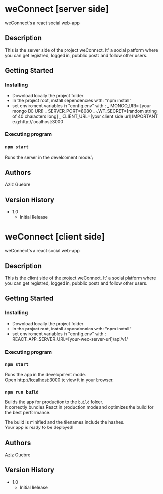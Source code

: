 # weConnect [server side]

weConnect's a react social web-app

## Description

This is the server side of the project weConnect.
It' a social platform where you can get registred, logged in, pubblic posts and follow other users.

## Getting Started

### Installing

- Download locally the project folder
- In the project root, install dependencies with: "npm install"
- set enviroment variables in "config.env" with : _ MONGO_URI= [your mongo DB URI]
  _ SERVER_PORT=8080
  _ JWT_SECRET=[random string of 40 characters long]
  _ CLIENT_URL=[your client side url] IMPORTANT e.g:http://localhost:3000

### Executing program

### `npm start`

Runs the server in the development mode.\

## Authors

Aziz Guebre

## Version History

- 1.0
  - Initial Release

# weConnect [client side]

weConnect's a react social web-app

## Description

This is the client side of the project weConnect.
It' a social platform where you can get registred, logged in, pubblic posts and follow other users.

## Getting Started

### Installing

- Download locally the project folder
- In the project root, install dependencies with: "npm install"
- set enviroment variables in "config.env" with : REACT_APP_SERVER_URL=[your-wec-server-url]/api/v1/

### Executing program

### `npm start`

Runs the app in the development mode.\
Open [http://localhost:3000](http://localhost:3000) to view it in your browser.

### `npm run build`

Builds the app for production to the `build` folder.\
It correctly bundles React in production mode and optimizes the build for the best performance.

The build is minified and the filenames include the hashes.\
Your app is ready to be deployed!

## Authors

Aziz Guebre

## Version History

- 1.0
  - Initial Release
